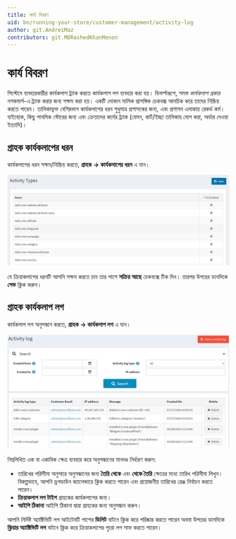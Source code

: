 ```yaml
---
title: কার্য বিবরণ
uid: bn/running-your-store/customer-management/activity-log
author: git.AndreiMaz
contributors: git.MDRashedKhanMenon
---
```


# কার্য বিবরণ

সিস্টেমে ব্যবহারকারীর কার্যকলাপ ট্র্যাক করতে কার্যকলাপ লগ ব্যবহার করা হয়। ডিফল্টরূপে, সমস্ত *কার্যকলাপ প্রকার* নপকমার্স-এ ট্র্যাক করার জন্য সক্ষম করা হয়। একটি দোকান মালিক প্রাসঙ্গিক চেকবক্স আনচিক করে তাদের নিষ্ক্রিয় করতে পারেন। তালিকাভুক্ত বেশিরভাগ কার্যকলাপের ধরন শুধুমাত্র প্রশাসকের জন্য, এবং প্রশাসন এলাকায় রেকর্ড কর্ম। যাইহোক, কিছু পাবলিক স্টোরের জন্য এবং ক্রেতাদের কর্মের ট্র্যাক (যেমন, কার্ট/ইচ্ছা তালিকায় যোগ করা, অর্ডার দেওয়া ইত্যাদি)।

## গ্রাহক কার্যকলাপের ধরন

কার্যকলাপের ধরন সক্ষম/নিষ্ক্রিয় করতে, **গ্রাহক → কার্যকলাপের ধরন** এ যান।

![কার্যকলাপের ধরন](_static/activity-log/activity-type.png)

যে ক্রিয়াকলাপের ধরনটি আপনি সক্ষম করতে চান তার পাশে **সক্রিয় আছে** চেকবক্সে টিক দিন। তারপর উপরের ডানদিকে **সেভ** ক্লিক করুন।

## গ্রাহক কার্যকলাপ লগ

কার্যকলাপ লগ অনুসন্ধান করতে, **গ্রাহক → কার্যকলাপ লগ** এ যান।

![কার্য বিবরণ](_static/activity-log/activity-log.jpg)

নিম্নলিখিত এক বা একাধিক ক্ষেত্র ব্যবহার করে অনুসন্ধানের মানদণ্ড নির্ধারণ করুন:

- তারিখের পরিসীমা অনুসারে অনুসন্ধানের জন্য **তৈরি থেকে** এবং **থেকে তৈরি** ক্ষেত্রের মধ্যে তারিখ পরিসীমা লিখুন। বিকল্পভাবে, আপনি ড্রপডাউন ক্যালেন্ডারে ক্লিক করতে পারেন এবং প্রয়োজনীয় তারিখের রেঞ্জ নির্বাচন করতে পারেন।
- **ক্রিয়াকলাপ লগ টাইপ** গ্রাহকের কার্যকলাপের জন্য।
- **আইপি ঠিকানা** আইপি ঠিকানা দ্বারা গ্রাহকের জন্য অনুসন্ধান করুন।

আপনি নির্দিষ্ট অ্যাক্টিভিটি লগ আইটেমটি পাশের **ডিলিট** বাটনে ক্লিক করে পরিষ্কার করতে পারেন অথবা উপরের ডানদিকে **ক্লিয়ার অ্যাক্টিভিটি লগ** বাটনে ক্লিক করে ক্রিয়াকলাপের পুরো লগ সাফ করতে পারেন।